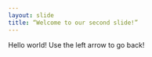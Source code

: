 ```yaml
---
layout: slide
title: “Welcome to our second slide!”
---
```

Hello world!
Use the left arrow to go back!
